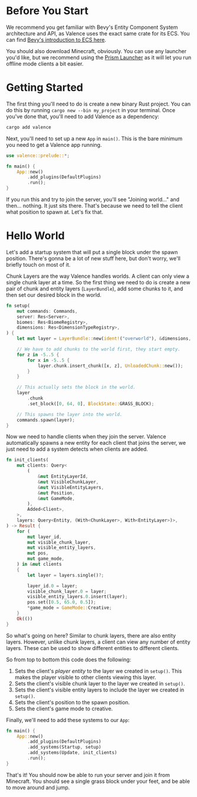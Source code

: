 # Before You Start

We recommend you get familiar with Bevy's Entity Component System architecture and API, as Valence uses the exact same crate for its ECS. You can find [Bevy's introduction to ECS here](https://bevyengine.org/learn/book/getting-started/ecs/).

You should also download Minecraft, obviously. You can use any launcher you'd like, but we recommend using the [Prism Launcher](https://prismlauncher.org/) as it will let you run offline mode clients a bit easier.

# Getting Started

The first thing you'll need to do is create a new binary Rust project. You can do this by running `cargo new --bin my_project` in your terminal. Once you've done that, you'll need to add Valence as a dependency:

```bash
cargo add valence
```

Next, you'll need to set up a new `App` in `main()`. This is the bare minimum you need to get a Valence app running.

```rust
use valence::prelude::*;

fn main() {
    App::new()
        .add_plugins(DefaultPlugins)
        .run();
}
```

If you run this and try to join the server, you'll see "Joining world..." and then... nothing. It just sits there. That's because we need to tell the client what position to spawn at. Let's fix that.

# Hello World

Let's add a startup system that will put a single block under the spawn position. There's gonna be a lot of new stuff here, but don't worry, we'll briefly touch on most of it.

Chunk Layers are the way Valence handles worlds. A client can only view a single chunk layer at a time. So the first thing we need to do is create a new pair of chunk and entity layers (`LayerBundle`), add some chunks to it, and then set our desired block in the world.

```rust
fn setup(
    mut commands: Commands,
    server: Res<Server>,
    biomes: Res<BiomeRegistry>,
    dimensions: Res<DimensionTypeRegistry>,
) {
    let mut layer = LayerBundle::new(ident!("overworld"), &dimensions, &biomes, &server);

    // We have to add chunks to the world first, they start empty.
    for z in -5..5 {
        for x in -5..5 {
            layer.chunk.insert_chunk([x, z], UnloadedChunk::new());
        }
    }

    // This actually sets the block in the world.
    layer
        .chunk
        .set_block([0, 64, 0], BlockState::GRASS_BLOCK);

    // This spawns the layer into the world.
    commands.spawn(layer);
}
```

Now we need to handle clients when they join the server. Valence automatically spawns a new entity for each client that joins the server, we just need to add a system detects when clients are added.

```rust
fn init_clients(
    mut clients: Query<
        (
            &mut EntityLayerId,
            &mut VisibleChunkLayer,
            &mut VisibleEntityLayers,
            &mut Position,
            &mut GameMode,
        ),
        Added<Client>,
    >,
    layers: Query<Entity, (With<ChunkLayer>, With<EntityLayer>)>,
) -> Result {
    for (
        mut layer_id,
        mut visible_chunk_layer,
        mut visible_entity_layers,
        mut pos,
        mut game_mode,
    ) in &mut clients
    {
        let layer = layers.single()?;

        layer_id.0 = layer;
        visible_chunk_layer.0 = layer;
        visible_entity_layers.0.insert(layer);
        pos.set([0.5, 65.0, 0.5]);
        *game_mode = GameMode::Creative;
    }
    Ok(())
}
```

So what's going on here? Similar to chunk layers, there are also entity layers. However, unlike chunk layers, a client can view any number of entity layers. These can be used to show different entities to different clients.

So from top to bottom this code does the following:

1. Sets the client's _player entity_ to the layer we created in `setup()`. This makes the player visible to other clients viewing this layer.
2. Sets the client's visible chunk layer to the layer we created in `setup()`.
3. Sets the client's visible entity layers to include the layer we created in `setup()`.
4. Sets the client's position to the spawn position.
5. Sets the client's game mode to creative.

Finally, we'll need to add these systems to our `App`:

```rust
fn main() {
    App::new()
        .add_plugins(DefaultPlugins)
        .add_systems(Startup, setup)
        .add_systems(Update, init_clients)
        .run();
}
```

That's it! You should now be able to run your server and join it from Minecraft. You should see a single grass block under your feet, and be able to move around and jump.
